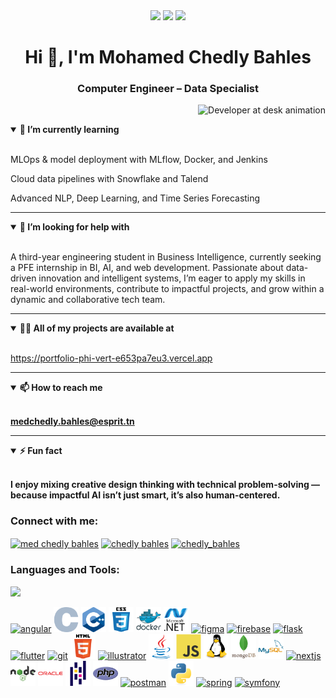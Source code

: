 <!-- ====== HEADER / BADGES ====== -->
<div align="center">
  
  <!-- Badges (optionnels) -->
  <img src="https://komarev.com/ghpvc/?username=chedly07&label=Profile%20views&style=for-the-badge" />
  <img src="https://img.shields.io/badge/Business%20Intelligence-Engineer-0A66C2?style=for-the-badge" />
  <img src="https://img.shields.io/badge/AI%20%26%20ML-Enthusiast-8A2BE2?style=for-the-badge" />

</div>

<!-- ====== TITLE ====== -->
<h1 align="center">Hi 👋, I'm Mohamed Chedly Bahles</h1>
<h3 align="center">Computer Engineer – Data Specialist</h3>

<!-- ====== HERO ILLUSTRATION (OPTIONNEL) ====== -->
<p align="right">
  <img src="https://cdn.dribbble.com/users/1162077/screenshots/5403918/focus-animation.gif" width="360" alt="Developer at desk animation">
</p>

<!-- ====== CONTENT CARD ====== -->
<div align="left">

<!-- Section: Learning -->
<details open>
  <summary><b>🌱 I’m currently learning</b></summary>
  <br>

  MLOps & model deployment with MLflow, Docker, and Jenkins

  Cloud data pipelines with Snowflake and Talend

  Advanced NLP, Deep Learning, and Time Series Forecasting
</details>

<hr/>

<!-- Section: Looking for help -->
<details open>
  <summary><b>🤝 I’m looking for help with</b></summary>
  <br>

A third-year engineering student in Business Intelligence, currently seeking a PFE internship in BI, AI, and web development.
Passionate about data-driven innovation and intelligent systems, I’m eager to apply my skills in real-world environments, contribute to impactful projects, and grow within a dynamic and collaborative tech team.
</details>

<hr/>

<!-- Section: Projects -->
<details open>
  <summary><b>👨‍💻 All of my projects are available at</b></summary>
  <br>
  
  <a href="https://portfolio-phi-vert-e653pa7eu3.vercel.app">https://portfolio-phi-vert-e653pa7eu3.vercel.app</a>
</details>

<hr/>

<!-- Section: Contact -->
<details open>
  <summary><b>📫 How to reach me</b></summary>
  <br>
  
  <b>medchedly.bahles@esprit.tn</b>
</details>

<hr/>

<!-- Section: Fun fact -->
<details open>
  <summary><b>⚡ Fun fact</b></summary>
  <br>

  <b>I enjoy mixing 
    <b>creative design thinking</b> with <b>technical problem-solving</b> — because impactful AI isn’t just smart, it’s also <b>human-centered</b>.</b>
</details>

</div>

<!-- ====== SOCIAL ====== -->
<h3 align="left">Connect with me:</h3>
<p align="left">
<a href="https://linkedin.com/in/med chedly bahles" target="blank"><img align="center" src="https://raw.githubusercontent.com/rahuldkjain/github-profile-readme-generator/master/src/images/icons/Social/linked-in-alt.svg" alt="med chedly bahles" height="30" width="40" /></a>
<a href="https://fb.com/chedly bahles" target="blank"><img align="center" src="https://raw.githubusercontent.com/rahuldkjain/github-profile-readme-generator/master/src/images/icons/Social/facebook.svg" alt="chedly bahles" height="30" width="40" /></a>
<a href="https://instagram.com/chedly_bahles" target="blank"><img align="center" src="https://raw.githubusercontent.com/rahuldkjain/github-profile-readme-generator/master/src/images/icons/Social/instagram.svg" alt="chedly_bahles" height="30" width="40" /></a>
</p>

<!-- ====== TECH STACK ====== -->
<h3 align="left">Languages and Tools:</h3>

<!-- Bandeau doux -->
<p>
  <img src="https://img.shields.io/badge/Stack-Overview-222?style=for-the-badge" />
</p>

<!-- Grille d'icônes (contenu inchangé) -->
<p align="left">
  <a href="https://angular.io" target="_blank" rel="noreferrer"><img src="https://angular.io/assets/images/logos/angular/angular.svg" alt="angular" width="40" height="40"/></a>
  <a href="https://www.cprogramming.com/" target="_blank" rel="noreferrer"><img src="https://raw.githubusercontent.com/devicons/devicon/master/icons/c/c-original.svg" alt="c" width="40" height="40"/></a>
  <a href="https://www.w3schools.com/cpp/" target="_blank" rel="noreferrer"><img src="https://raw.githubusercontent.com/devicons/devicon/master/icons/cplusplus/cplusplus-original.svg" alt="cplusplus" width="40" height="40"/></a>
  <a href="https://www.w3schools.com/css/" target="_blank" rel="noreferrer"><img src="https://raw.githubusercontent.com/devicons/devicon/master/icons/css3/css3-original-wordmark.svg" alt="css3" width="40" height="40"/></a>
  <a href="https://www.docker.com/" target="_blank" rel="noreferrer"><img src="https://raw.githubusercontent.com/devicons/devicon/master/icons/docker/docker-original-wordmark.svg" alt="docker" width="40" height="40"/></a>
  <a href="https://dotnet.microsoft.com/" target="_blank" rel="noreferrer"><img src="https://raw.githubusercontent.com/devicons/devicon/master/icons/dot-net/dot-net-original-wordmark.svg" alt="dotnet" width="40" height="40"/></a>
  <a href="https://www.figma.com/" target="_blank" rel="noreferrer"><img src="https://www.vectorlogo.zone/logos/figma/figma-icon.svg" alt="figma" width="40" height="40"/></a>
  <a href="https://firebase.google.com/" target="_blank" rel="noreferrer"><img src="https://www.vectorlogo.zone/logos/firebase/firebase-icon.svg" alt="firebase" width="40" height="40"/></a>
  <a href="https://flask.palletsprojects.com/" target="_blank" rel="noreferrer"><img src="https://www.vectorlogo.zone/logos/pocoo_flask/pocoo_flask-icon.svg" alt="flask" width="40" height="40"/></a>
  <a href="https://flutter.dev" target="_blank" rel="noreferrer"><img src="https://www.vectorlogo.zone/logos/flutterio/flutterio-icon.svg" alt="flutter" width="40" height="40"/></a>
  <a href="https://git-scm.com/" target="_blank" rel="noreferrer"><img src="https://www.vectorlogo.zone/logos/git-scm/git-scm-icon.svg" alt="git" width="40" height="40"/></a>
  <a href="https://www.w3.org/html/" target="_blank" rel="noreferrer"><img src="https://raw.githubusercontent.com/devicons/devicon/master/icons/html5/html5-original-wordmark.svg" alt="html5" width="40" height="40"/></a>
  <a href="https://www.adobe.com/in/products/illustrator.html" target="_blank" rel="noreferrer"><img src="https://www.vectorlogo.zone/logos/adobe_illustrator/adobe_illustrator-icon.svg" alt="illustrator" width="40" height="40"/></a>
  <a href="https://www.java.com" target="_blank" rel="noreferrer"><img src="https://raw.githubusercontent.com/devicons/devicon/master/icons/java/java-original.svg" alt="java" width="40" height="40"/></a>
  <a href="https://developer.mozilla.org/en-US/docs/Web/JavaScript" target="_blank" rel="noreferrer"><img src="https://raw.githubusercontent.com/devicons/devicon/master/icons/javascript/javascript-original.svg" alt="javascript" width="40" height="40"/></a>
  <a href="https://www.linux.org/" target="_blank" rel="noreferrer"><img src="https://raw.githubusercontent.com/devicons/devicon/master/icons/linux/linux-original.svg" alt="linux" width="40" height="40"/></a>
  <a href="https://www.mongodb.com/" target="_blank" rel="noreferrer"><img src="https://raw.githubusercontent.com/devicons/devicon/master/icons/mongodb/mongodb-original-wordmark.svg" alt="mongodb" width="40" height="40"/></a>
  <a href="https://www.mysql.com/" target="_blank" rel="noreferrer"><img src="https://raw.githubusercontent.com/devicons/devicon/master/icons/mysql/mysql-original-wordmark.svg" alt="mysql" width="40" height="40"/></a>
  <a href="https://nextjs.org/" target="_blank" rel="noreferrer"><img src="https://cdn.worldvectorlogo.com/logos/nextjs-2.svg" alt="nextjs" width="40" height="40"/></a>
  <a href="https://nodejs.org" target="_blank" rel="noreferrer"><img src="https://raw.githubusercontent.com/devicons/devicon/master/icons/nodejs/nodejs-original-wordmark.svg" alt="nodejs" width="40" height="40"/></a>
  <a href="https://www.oracle.com/" target="_blank" rel="noreferrer"><img src="https://raw.githubusercontent.com/devicons/devicon/master/icons/oracle/oracle-original.svg" alt="oracle" width="40" height="40"/></a>
  <a href="https://pandas.pydata.org/" target="_blank" rel="noreferrer"><img src="https://raw.githubusercontent.com/devicons/devicon/2ae2a900d2f041da66e950e4d48052658d850630/icons/pandas/pandas-original.svg" alt="pandas" width="40" height="40"/></a>
  <a href="https://www.php.net" target="_blank" rel="noreferrer"><img src="https://raw.githubusercontent.com/devicons/devicon/master/icons/php/php-original.svg" alt="php" width="40" height="40"/></a>
  <a href="https://postman.com" target="_blank" rel="noreferrer"><img src="https://www.vectorlogo.zone/logos/getpostman/getpostman-icon.svg" alt="postman" width="40" height="40"/></a>
  <a href="https://www.python.org" target="_blank" rel="noreferrer"><img src="https://raw.githubusercontent.com/devicons/devicon/master/icons/python/python-original.svg" alt="python" width="40" height="40"/></a>
  <a href="https://spring.io/" target="_blank" rel="noreferrer"><img src="https://www.vectorlogo.zone/logos/springio/springio-icon.svg" alt="spring" width="40" height="40"/></a>
  <a href="https://symfony.com" target="_blank" rel="noreferrer"><img src="https://symfony.com/logos/symfony_black_03.svg" alt="symfony" width="40" height="40"/></a>
</p>

